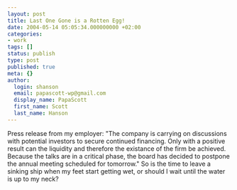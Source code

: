```yaml
---
layout: post
title: Last One Gone is a Rotten Egg!
date: 2004-05-14 05:05:34.000000000 +02:00
categories:
- work
tags: []
status: publish
type: post
published: true
meta: {}
author:
  login: shanson
  email: papascott-wp@gmail.com
  display_name: PapaScott
  first_name: Scott
  last_name: Hanson
---
```

<p>Press release from my employer: "The company is carrying on discussions with potential investors to secure continued financing. Only with a positive result can the liquidity and therefore the existance of the firm be achieved. Because the talks are in a critical phase, the board has decided to postpone the annual meeting scheduled for tomorrow."  So is the time to leave a sinking ship when my feet start getting wet, or should I wait until the water is up to my neck?</p>
